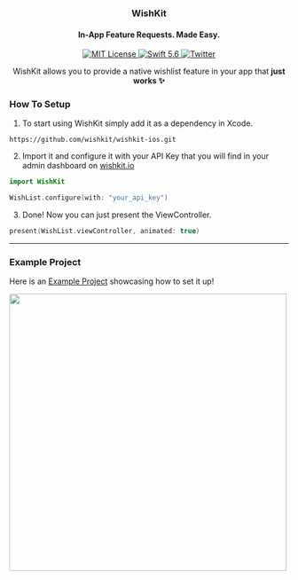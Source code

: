 <h3 align="center">WishKit</h1>
<h4 align="center"> In-App Feature Requests. Made Easy. </h2>
<p align="center">
	<a href="LICENSE">
        	<img src="https://img.shields.io/badge/license-MIT-00c573.svg" alt="MIT License">
	</a>
	<a href="https://swift.org">
        	<img src="https://img.shields.io/badge/swift-5.6-00c573.svg" alt="Swift 5.6">
	</a>
	<a href="https://twitter.com/mywishkit" target="_blank">
        	<img src="https://img.shields.io/badge/twitter-@mywishkit-00c573.svg" alt="Twitter">
	</a>
</p>
<p align="center">
WishKit allows you to provide a native wishlist feature in your app that <b>just works ✨</b> <br/>
</p>

### How To Setup
1. To start using WishKit simply add it as a dependency in Xcode.
```
https://github.com/wishkit/wishkit-ios.git
```

2. Import it and configure it with your API Key that you will find in your admin dashboard on <a href="https://wishkit.io/dashboard" target="_blank">wishkit.io</a>
```swift
import WishKit

WishList.configure(with: "your_api_key")
```

3. Done! Now you can just present the ViewController.
```swift
present(WishList.viewController, animated: true)
```

<hr/>

### Example Project
Here is an [Example Project](https://github.com/wishkit/wishkit-ios-example) showcasing how to set it up!

<img src="https://user-images.githubusercontent.com/13883699/219566753-9edbc157-9c69-4f3c-a8a7-8ef80a9bbebd.gif" width="500" />
